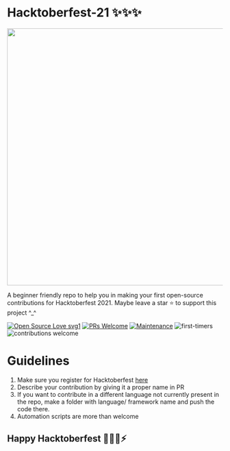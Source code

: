 # Hacktoberfest-21 ✨✨✨
<p align="center" >
  <img src="https://hacktoberfest.digitalocean.com/_nuxt/img/logo-hacktoberfest-full.f42e3b1.svg" width="800" height="600"> 
</p>

A beginner friendly repo to help you in making your first open-source contributions for Hacktoberfest 2021. Maybe leave a star ⭐ to support this project ^_^ 

[![Open Source Love svg1](https://badges.frapsoft.com/os/v1/open-source.svg?v=103)](https://github.com/ellerbrock/open-source-badges/)  [![PRs Welcome](https://img.shields.io/badge/PRs-welcome-brightgreen.svg?style=flat-square)](http://makeapullrequest.com) [![Maintenance](https://img.shields.io/maintenance/yes/2021?color=green&logo=github)](https://github.com/shy-tan/) ![first-timers](https://img.shields.io/badge/first--timers--only-friendly-yellow.svg?style=flat) ![contributions welcome](https://img.shields.io/static/v1.svg?label=Contributions&message=Welcome&color=0059b3&style=flat-square)
</p>

# Guidelines
1. Make sure you register for Hacktoberfest [here](https://hacktoberfest.digitalocean.com/register)
2. Describe your contribution by giving it a proper name in PR
3. If you want to contribute in a different language not currently present in the repo, make a folder with language/ framework name and push the code there.
4. Automation scripts are more than welcome

## Happy Hacktoberfest 🚀🐱‍💻⚡
